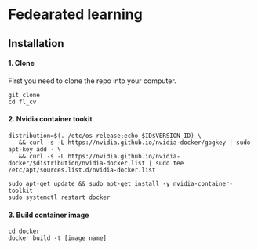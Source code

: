 # Fedearated learning



## Installation

#### 1. Clone
First you need to clone the repo into your computer.
 ```
 git clone 
 cd fl_cv
 ```


#### 2. Nvidia container tookit
```
distribution=$(. /etc/os-release;echo $ID$VERSION_ID) \
   && curl -s -L https://nvidia.github.io/nvidia-docker/gpgkey | sudo apt-key add - \
   && curl -s -L https://nvidia.github.io/nvidia-docker/$distribution/nvidia-docker.list | sudo tee /etc/apt/sources.list.d/nvidia-docker.list

sudo apt-get update && sudo apt-get install -y nvidia-container-toolkit
sudo systemctl restart docker
```

#### 3. Build container image
```
cd docker
docker build -t [image name]
```


